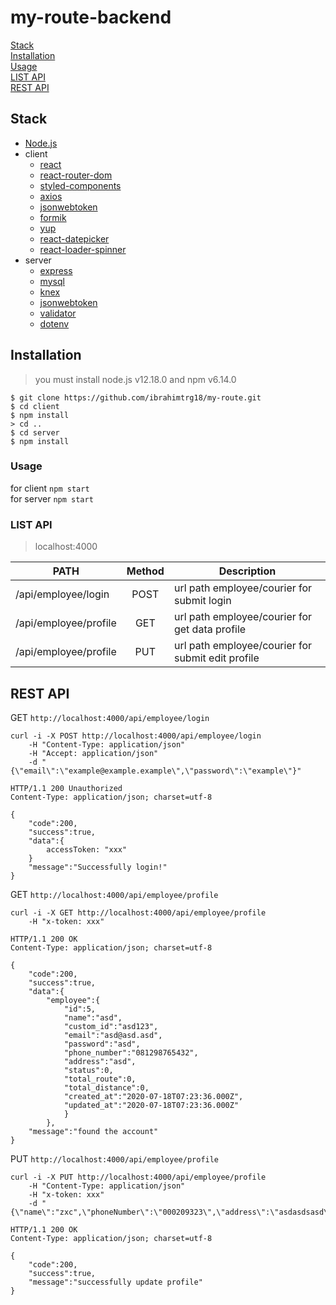 # my-route-backend

[Stack](#Stack)\
[Installation](#Installation)\
[Usage](#Usage)\
[LIST API](#list%20api)\
[REST API](#rest%20api)

## Stack

- [Node.js](https://nodejs.org/en/)
- client
  - [react](https://www.npmjs.com/package/react)
  - [react-router-dom](https://www.npmjs.com/package/react-loader-spinner)
  - [styled-components](https://www.npmjs.com/package/styled-components)
  - [axios](https://www.npmjs.com/package/axios)
  - [jsonwebtoken](https://www.npmjs.com/package/jsonwebtoken)
  - [formik](https://www.npmjs.com/package/formik)
  - [yup](https://www.npmjs.com/package/yup)
  - [react-datepicker](https://www.npmjs.com/package/react-datepicker)
  - [react-loader-spinner](https://www.npmjs.com/package/react-loader-spinner)
- server
  - [express](https://www.npmjs.com/package/express)
  - [mysql](https://www.npmjs.com/package/mysql)
  - [knex](https://www.npmjs.com/package/knex)
  - [jsonwebtoken](https://www.npmjs.com/package/jsonwebtoken)
  - [validator](https://www.npmjs.com/package/validator)
  - [dotenv](https://www.npmjs.com/package/dotenv)

## Installation

> you must install node.js v12.18.0 and npm v6.14.0

```
$ git clone https://github.com/ibrahimtrg18/my-route.git
$ cd client
$ npm install
> cd ..
$ cd server
$ npm install
```

### Usage

for client `npm start`\
for server `npm start`

### LIST API
> localhost:4000

| PATH                  | Method | Description                                       |
| --------------------- | :----: | ------------------------------------------------- |
| /api/employee/login   |  POST  | url path employee/courier for submit login        |
| /api/employee/profile |  GET   | url path employee/courier for get data profile    |
| /api/employee/profile |  PUT   | url path employee/courier for submit edit profile |

## REST API
GET `http://localhost:4000/api/employee/login`
```
curl -i -X POST http://localhost:4000/api/employee/login
    -H "Content-Type: application/json"
    -H "Accept: application/json"
    -d "{\"email\":\"example@example.example\",\"password\":\"example\"}"
```
```
HTTP/1.1 200 Unauthorized
Content-Type: application/json; charset=utf-8

{
    "code":200,
    "success":true,
    "data":{
        accessToken: "xxx"
    }
    "message":"Successfully login!"
}
```

GET `http://localhost:4000/api/employee/profile`
```
curl -i -X GET http://localhost:4000/api/employee/profile 
    -H "x-token: xxx"
```
```
HTTP/1.1 200 OK
Content-Type: application/json; charset=utf-8

{
    "code":200,
    "success":true,
    "data":{
        "employee":{
            "id":5,
            "name":"asd",
            "custom_id":"asd123",
            "email":"asd@asd.asd",
            "password":"asd",
            "phone_number":"081298765432",
            "address":"asd",
            "status":0,
            "total_route":0,
            "total_distance":0,
            "created_at":"2020-07-18T07:23:36.000Z",
            "updated_at":"2020-07-18T07:23:36.000Z"
            }
        },
    "message":"found the account"
}
```

PUT `http://localhost:4000/api/employee/profile`
```
curl -i -X PUT http://localhost:4000/api/employee/profile 
    -H "Content-Type: application/json" 
    -H "x-token: xxx" 
    -d "{\"name\":"zxc",\"phoneNumber\":\"000209323\",\"address\":\"asdasdsasd\"}"
```
```
HTTP/1.1 200 OK
Content-Type: application/json; charset=utf-8

{
    "code":200,
    "success":true,
    "message":"successfully update profile"
}
```